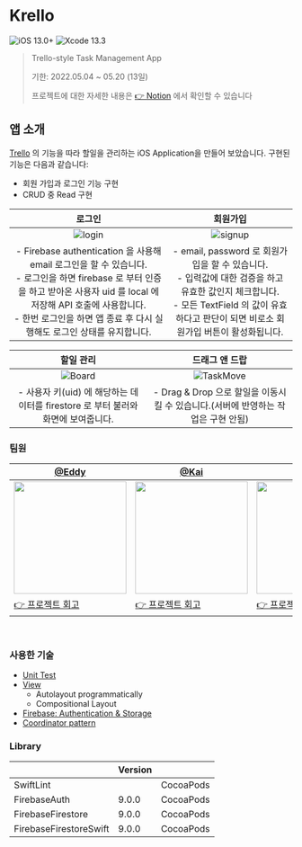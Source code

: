 # Krello

![iOS 13.0+](https://img.shields.io/badge/iOS-13.0%2B-lightgrey) ![Xcode 13.3](https://img.shields.io/badge/Xcode-13.3-blue)

> Trello-style Task Management App
> 
> 기한: 2022.05.04 ~ 05.20 (13일)
> 
> 프로젝트에 대한 자세한 내용은 [👉 Notion](https://cookie-giant-a00.notion.site/Team-KRE-Krello-4a6dfb5c5ccb4e19bd2f2d3fe066f57a) 에서 확인할 수 있습니다

## 앱 소개

[Trello](https://trello.com/) 의 기능을 따라 할일을 관리하는 iOS Application을 만들어 보았습니다.
구현된 기능은 다음과 같습니다:

- 회원 가입과 로그인 기능 구현
- CRUD 중 Read 구현

|                                                                                                                             로그인                                                                                                                             |                                                                                               회원가입                                                                                               |
| :------------------------------------------------------------------------------------------------------------------------------------------------------------------------------------------------------------------------------------------------------------: | :--------------------------------------------------------------------------------------------------------------------------------------------------------------------------------------------------: |
|                                                         ![login](https://user-images.githubusercontent.com/12508578/169458093-d3af10aa-0eb4-40df-ae8a-e8b0241e3e20.png)                                                            |                                           ![signup](https://user-images.githubusercontent.com/12508578/169457888-b24c62fc-9301-4a28-aa0e-081f79b083c3.gif)                                           |
| - Firebase authentication 을 사용해 email 로그인을 할 수 있습니다. <br/>- 로그인을 하면 firebase 로 부터 인증을 하고 받아온 사용자 uid 를 local 에 저장해 API 호출에 사용합니다. <br/>- 한번 로그인을 하면 앱 종료 후 다시 실행해도 로그인 상태를 유지합니다. | - email, password 로 회원가입을 할 수 있습니다. <br/>- 입력값에 대한 검증을 하고 유효한 값인지 체크합니다. <br/>- 모든 TextField 의 값이 유효하다고 판단이 되면 비로소 회원가입 버튼이 활성화됩니다. |

|                                                    할일 관리                                                    |                                                   드래그 앤 드랍                                                   |
| :-------------------------------------------------------------------------------------------------------------: | :----------------------------------------------------------------------------------------------------------------: |
| ![Board](https://user-images.githubusercontent.com/12508578/169457961-67a38d95-2543-407d-9671-280d22231747.gif) | ![TaskMove](https://user-images.githubusercontent.com/12508578/169458030-758b38a1-2583-497b-a035-d7bdd2a3ad3e.gif) |
|                - 사용자 키(uid) 에 해당하는 데이터를 firestore 로 부터 불러와 화면에 보여줍니다.                |                 - Drag & Drop 으로 할일을 이동시킬 수 있습니다.(서버에 반영하는 작업은 구현 안됨)                  |


### 팀원

| [@Eddy](https://github.com/BumgeunSong)                                                    | [@Kai](https://github.com/TaeKyeongKim)                                                    | [@Rosa](https://github.com/Jinsujin)                                                       |
| ------------------------------------------------------------------------------------------ | ------------------------------------------------------------------------------------------ | ------------------------------------------------------------------------------------------ |
| <img src="https://avatars.githubusercontent.com/u/17468015?v=4" width="200" height="200"/> | <img src="https://avatars.githubusercontent.com/u/36659877?v=4" width="200" height="200"/> | <img src="https://avatars.githubusercontent.com/u/12508578?v=4" width="200" height="200"/> |
|[👉 프로젝트 회고](https://github.com/BumgeunSong/Krello/wiki/%ED%94%84%EB%A1%9C%EC%A0%9D%ED%8A%B8-%ED%9A%8C%EA%B3%A0:-@Eddy)                                                                               | [👉 프로젝트 회고](https://github.com/BumgeunSong/Krello/wiki/%ED%94%84%EB%A1%9C%EC%A0%9D%ED%8A%B8-%ED%9A%8C%EA%B3%A0:-@Kai)                                                                                   | [👉 프로젝트 회고](https://github.com/BumgeunSong/Krello/wiki/%ED%94%84%EB%A1%9C%EC%A0%9D%ED%8A%B8-%ED%9A%8C%EA%B3%A0:-@Rosa)                                                                                   |


<br/>

### 사용한 기술

- [Unit Test](https://github.com/BumgeunSong/Krello/wiki/1.-%EB%8B%A8%EC%9C%84-%ED%85%8C%EC%8A%A4%ED%8A%B8)
- [View](https://github.com/BumgeunSong/Krello/wiki/2.-%EB%B7%B0)
  - Autolayout programmatically
  - Compositional Layout
- [Firebase: Authentication & Storage](https://github.com/BumgeunSong/Krello/wiki/3.-Firebase-(Back-end))
- [Coordinator pattern](https://github.com/BumgeunSong/Krello/wiki/4.-Coordinator)

### Library

|                        | Version |           |
| ---------------------- | ------- | --------- |
| SwiftLint              |         | CocoaPods |
| FirebaseAuth           | 9.0.0   | CocoaPods |
| FirebaseFirestore      | 9.0.0   | CocoaPods |
| FirebaseFirestoreSwift | 9.0.0   | CocoaPods |
